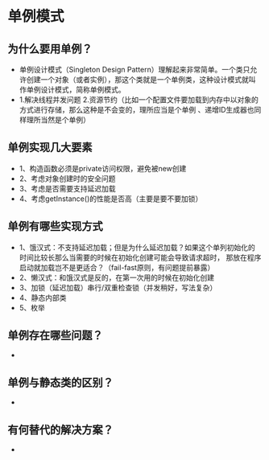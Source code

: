 # 单例模式

## 为什么要用单例？
- 单例设计模式（Singleton Design Pattern）理解起来非常简单。一个类只允许创建一个对象（或者实例），那这个类就是一个单例类，这种设计模式就叫作单例设计模式，简称单例模式。
- 1.解决线程并发问题  2.资源节约（比如一个配置文件要加载到内存中以对象的方式进行存储，那么这种是不会变的，理所应当是个单例
、递增ID生成器也同样理所当然是个单例）

## 单例实现几大要素
- 1、构造函数必须是private访问权限，避免被new创建
- 2、考虑对象创建时的安全问题
- 3、考虑是否需要支持延迟加载
- 4、考虑getInstance()的性能是否高（主要是要不要加锁）

## 单例有哪些实现方式 
- 1、饿汉式：不支持延迟加载；但是为什么延迟加载？如果这个单列初始化的时间比较长那么当需要的时候在初始化创建可能会导致请求超时，
那放在程序启动就加载岂不是更适合？（fail-fast原则，有问题提前暴露）
- 2、懒汉式：和饿汉式是反的，在第一次用的时候在初始化创建
- 3、加锁（延迟加载）串行/双重检查锁（并发稍好，写法复杂）
- 4、静态内部类
- 5、枚举
## 单例存在哪些问题？
- 

## 单例与静态类的区别？
- 

## 有何替代的解决方案？
- 
